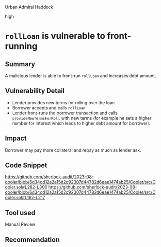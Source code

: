 Urban Admiral Haddock

high

# `rollLoan` is vulnerable to front-running
## Summary

A malicious lender is able to front-run `rollLoan` and increases debt amount.

## Vulnerability Detail

- Lender provides new terms for rolling over the loan.
- Borrower accepts and calls `rollLoan`.
- Lender front-runs the borrower transaction and calls `provideNewTermsForRoll` with new terms (for example he sets a higher number for interest which leads to higher debt amount for borrower).

## Impact

Borrower may pay more collateral and repay as much as lender ask.

## Code Snippet

https://github.com/sherlock-audit/2023-08-cooler/blob/6d34cd12a2a15d2c92307d44782d6eae1474ab25/Cooler/src/Cooler.sol#L282-L300
https://github.com/sherlock-audit/2023-08-cooler/blob/6d34cd12a2a15d2c92307d44782d6eae1474ab25/Cooler/src/Cooler.sol#L192-L217

## Tool used

Manual Review

## Recommendation
